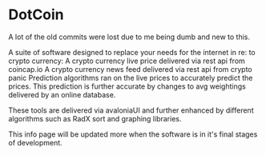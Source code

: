 # DotCoin
A lot of the old commits were lost due to me being dumb and new to this.

A suite of software designed to replace your needs for the internet in re: to crypto currency:
A crypto currency live price delivered via rest api from coincap.io
A crypto currency news feed delivered via rest api from crypto panic
Prediction algorithms ran on the live prices to accurately predict the prices. This prediction is further accurate by changes to avg weightings delivered by an online database.

These tools are delivered via avaloniaUI and further enhanced by different algorithms such as RadX sort and graphing libraries.

This info page will be updated more when the software is in it's final stages of development.
